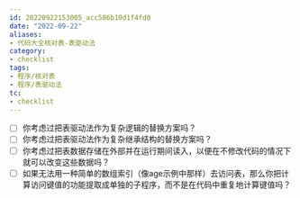 ```yaml
---
id: 20220922153005_acc586b10d1f4fd0
date: "2022-09-22"
aliases:
- 代码大全核对表-表驱动法
category:
- checklist
tags:
- 程序/核对表
- 程序/表驱动法
tc:
- checklist
---
```


- [ ] 你考虑过把表驱动法作为复杂逻辑的替换方案吗？
- [ ] 你考虑过把表驱动法作为复杂继承结构的替换方案吗？
- [ ] 你考虑过把表数据存储在外部并在运行期间读入，以便在不修改代码的情况下就可以改变这些数据吗？
- [ ] 如果无法用一种简单的数组索引（像age示例中那样）去访问表，那么你把计算访问键值的功能提取成单独的子程序，而不是在代码中重复地计算键值吗？